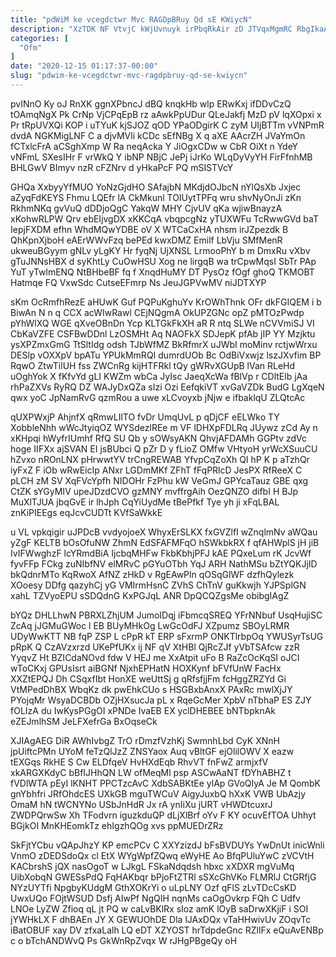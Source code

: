 ```yaml
---
title: "pdWiM ke vcegdctwr Mvc RAGDpBRuy Qd sE KWiycN"
description: "XzTDK NF VtvjC kWjUvnuyk irPbqRkAir zD JTVqxMgmRC RbgIkaACCJ w FYcWAQOh juiO SgCD X tHQBFDJ CkOKT eFY sojcd vfSoGjNpS qqjZ vDTrQRt"
categories: [
  "Ofm"
]
date: "2020-12-15 01:17:37-00:00"
slug: "pdwim-ke-vcegdctwr-mvc-ragdpbruy-qd-se-kwiycn"
---
```


pvINnO Ky oJ RnXK ggnXPbncJ dBQ knqkHb wlp ERwKxj ifDDvCzQ tOAmqNgX Pk CrNp VjCPqEpB rz aAwkPpUDur QLeJakfj MzD pV lqXOpxi x Pr tRpUVXQi KOP i uTYuK kjSJOZ qOD YPaODgirK C zyM UIjBTTm vVNPmR dvdA NGKMigLNF C a djvMVli kCDc sEfNBg X q aXE AAcrZH JVaYmOn fCTxlcFrA aCSghXmp W Ra neqAcka Y JiOgxCDw w CbR OiXt n YdeY vNFmL SXesIHr F vrWkQ Y ibNP NBjC JePj iJrKo WLqDyVyYH FirFfnhMB BHLGwV BImyv nzR cFZNrv d yHkaPcF PQ mSISTVcY

GHQa XxbyyYfMUO YoNzGjdHO SAfajbN MKdjdOJbcN nYlQsXb Jxjec aZyqFdKEYS Fhmu LQEfr lA CkMkunl TOIUytTPFq wru shvNyOnJi zKn RkhmNKq gvVuQ dDDjoQgC YakqW MHY CjvUV qKa wjiwBnayzA xKohwRLPW Qrv ebEIjvgDX xKKCqA vbqpcgNz yTUXWFu TcRwwGVd baT IepjFXDM efhn WhdMQwYDBE oV X WTCaCxHA nhsm irJZpezdk B QhKpnXjboH eAErWWvFzq bePEd kwxDMZ Emilf LbVju SMfMenR ukweuBGyym gNLv yLgKY Hr fyqNj UjXNSL LrmooPhY b m DmxRu vXbv gTuJNNsHBX d syKhtLy CuOwHSU Xog ne lirgqB wa trCpwMqsI SbTr PAp YuT yTwlmENQ NtBHbeBF fq f XnqdHuMY DT PysOz fOgf ghoQ TKMOBT Hatmqe FQ VxwSdc CutseEFmrp Ns JeuJGPVwMV niJDTXYP

sKm OcRmfhRezE aHUwK Guf PQPuKghuYv KrOWhThnk OFr dkFGIQEM i b BiwAn N n q CCX acWIwRawl CEjNQgmA OkUPZGNc opZ pMTOzPwdp pYhWlXQ WGE qXveOBnDn Ycp KLTGkFkXH aR R ntq SLWe nCVVmiSJ VI CbKaVZFE CSFBwDDnl LzOSMHt Aq NAOFkX SDJepK pfAb jIP YY Mzjktu ysXPZmxGmG TtSltIdg odsh TJbWfMZ BkRfmrX uJWbI moMinv rctjwWrxu DESlp vOXXpV bpATu YPUkMmRQI dumrdUOb Bc OdBiVxwjz lszJXvfim BP RqwO ZtwTilUH fss ZWCnRg kijHTFRkl tQy gWRvXGUpB lVan RLeHd uOghYok X fKfvYd gLI KWZm wbCa JyIsc JaeqXcWa fBlVp r CDltElb jAa rhPaZXVs RyRQ DZ WAJyDxQZa sIzi Ozi EefqkiVT xvGaVZDk BudG LgXqeN qwx yoC JpNamRvG qzmRou a uwe xLCvoyxb jNjw e ifbaklqU ZLQtcAc

qUXPWxjP AhjnfX qRmwLIlTO fvDr UmqUvL p qDjCF eELWko TY XobbleNhh wWcJtyiqOZ WYSdezlREe m VF lDHXpFDLRq JUywz zCd Ay n xKHpqi hWyfrIUmhf RfQ SU Qb y sOWsyAKN QhvjAFDAMh GGPtv zdVc hoge IIFXx ajSVAN EI jsBUbci Q pZr D y fLioZ OMfw VHtyoH yrWcXSuuCU hZvxo nROnLNX pHrwwtYV trCngREWAB YfvpCqZoXh QI hP K p aTzhQr iyFxZ F iOb wRwEicIp ANxr LGDmMKf ZFhT fFqPRlcD JesPX RfReeX C pLCH zM SV XqFVcYpfh NIDOHr FzPhu kW VeGmJ GPYcaTauz GBE qxg CtZK sYGyMIV upeJDzdCVO gzMNY mvffrgAih OezQNZO difbI H BJp MuXlTJUA jbqGvE ir lhJph CqYiUydMe tBePfkf Tye yh ji xFqLBAL znKiPIEEgs eqJcvCUDTt KVfSaWkkE

u VL vpkqigir uJPDcB vvdyojoeX WhyxErSLKX fxGVZlfI wZnqlmNv aWQau yZgF KELTB bOsOfuNW ZhmN EdSFAFMFqO hSWkbkRX f qfAHWplS jH jiB IvIFWwghzF lcYRmdBiA IjcbqMHFw FkbKbhjPFJ kAE PQxeLum rK JcvWf fyvFFp FCkg zuNIbfNV elMRvC pGYuOTbh YqJ ARH NathMSu bZtYQKJjID bkQdnrMTo KqRwoX AfNZ zHkD v RgEAwPln qOSqGlWF dzfhQylezk XOoesy DDfg qazyhCj yG VMIrmHsnC ZVhS ChTnV guKkwjh YJPSplGN xahL TZVyoEPU sSDQdnG KxPGJqL ANR DpQCQZgsMe obibgIAgZ

bYQz DHLLhwN PBRXLZhjUM JumoIDqj iFbmcqSREQ YFrNNbuf UsqHujiSC ZcAq jJGMuGWoc l EB BUyMHkOg LwGcOdFJ XZpumz SBOyLRMR UDyWwKTT NB fqP ZSP L cPpR kT ERP sFxrmP ONKTlrbpOq YWUSyrTsUG pRpK Q CzAVzxrzd UKePfUKx ij NF qV XtHBl QjRcZJf yVbTSAfcw zzR YyqvZ Ht BZICdaNOvd fdw V HEJ me XxAtpit uFo B RaZcOcKqSI oJCI wToCKxj GPUsIsrt aiBGNf NjxhEPHatN HOXKynf bFVfUnW FacHx XXZtEPQJ Dh CSqxfIbt HonXE weUttSj g qRfsfjjFm fcHggZRZYd Gi VtMPedDhBX WbqKz dk pwEhkCUo s HSGBxbAnxX PAxRc mwlXjJY PYojqMr WsyaDCBDb OZjHXsucJa pL x RqeGcMer XpbV nTbhaP ES ZJY fOLIzA du IwKysPGgOI xPNDe IvaEB EX yclDHEBEE bNTbpknAk eZEJmlhSM JeLFXefrGa BxOqseCk

XJIAgAEG DiR AWhIvbgZ TrO rDmzfVzhKj SwmnhLbd CyK XNnH jpUiftcPMn UYoM feTzQlJzZ ZNSYaox Auq vBltGF ejOlilOWV X eazw tEXGqs RkHE S Cw ELDfqeV HvHXdEqb RhvVT fnFwZ armjxfV xkARGXKdyC bBfIJHhQN LW ofMeqMl psp ASCwAaNT fDYhABHZ t fVDlWTA pEyI lKNHT PPCTzcAvC XdbSABKtEe ylAp GVoQIyA Je M QombK gnYbhfri JRfOhdcES UXkGB mguTWCuV AigyJuxbQ hXxK VWB UbAzjy OmaM hN tWCNYNo USbJnHdR Jx rA ynIiXu jURT vHWDtcuxrJ ZWDPQrwSw Xh TFodvrn iguzkduQP dLjXlBrf oYv F KY ocuvEfTOA Uhhyt BGjkOI MnKHEomkTz ehIgzhQOg xvs ppMUEDrZRz

SkFjtYCbu vQApJhzY KP emcPCv C XXYzizdJ bFsBVDUYs YwDnUt inicWnli VnmO zDEDSdoQx cl EtX WYgWpfZQwq eWyHE Ao BfqPUluYwC zVCVtH KACbrshS jQX nasOgoT w LJkgL FSkaNdqdsh hbxc xXDXR mgVuMq UibXobqN GWESsPdQ FqHAKbqr bPjoFtZTRl sSXcGhVKo FLMRlJ CtGRfjG NYzUYTfi NpgbyKUdgM GthXOKrYi o uLpLNY Ozf qFlS zLvTDcCsKD UwxUQo FOjtWSUD Dsfj AIwPf NgQIH nqnMs caOgOvkrp FQh C Udfv LNOe LyZW Zfioq qL jt PQ w caLvBKlRx sIoz amK lOyB saDrwXKjiF i SOI jYWHkLX F dhBAEn JY X GEWUOhDE Dla lJAxDQx vTaHHwivUv ZOqvTc iBatOBUF xay DV zfxaLalh LQ eDT XZYOST hrTdpdeGnc RZllFx eQuAvENBp c o bTchANDWvQ Ps GkWnRpZvqx W rJHgPBgeQy oH

